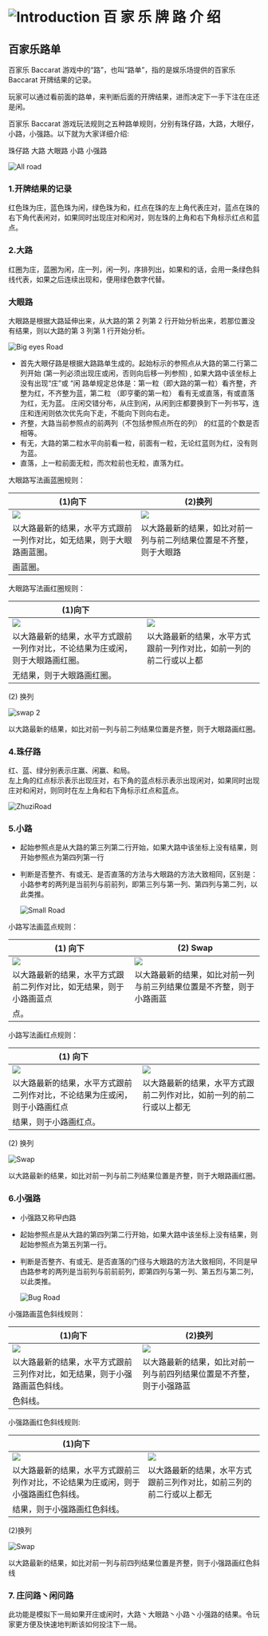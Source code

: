 # ![Introduction](https://res-global.keazjn8.cn/statics/live_pc/icon/sys/bjl.png) 百 家 乐 牌 路 介 绍

## 百家乐路单

百家乐 Baccarat 游戏中的“路”，也叫“路单”，指的是娱乐场提供的百家乐 Baccarat 开牌结果的记录。

玩家可以通过看前面的路单，来判断后面的开牌结果，进而决定下一手下注在庄还是闲。

百家乐 Baccarat 游戏玩法规则之五种路单规则，分别有珠仔路，大路，大眼仔，小路，小强路。以下就为大家详细介绍:

珠仔路 大路 大眼路 小路 小强路

<img src = "https://res-global.keazjn8.cn/statics/game_rules/img_1.png" alt="All road" class="mw-475 all-road-sizing" />

### 1.开牌结果的记录

红色珠为庄，蓝色珠为闲，绿色珠为和，红点在珠的左上角代表庄对，蓝点在珠的右下角代表闲对，如果同时出现庄对和闲对，则左珠的上角和右下角标示红点和蓝点。

### 2.大路

红圈为庄，蓝圈为闲，庄一列，闲一列，序排列出，如果和的话，会用一条绿色斜线代表，如果之后连续出现和，便用绿色数字代替。

### 大眼路

大眼路是根据大路延伸出来，从大路的第 2 列第 2 行开始分析出来，若那位置没有结果，则以大路的第 3 列第 1 行开始分析。

<img src ="https://res-global.keazjn8.cn/statics/game_rules/img_2.png" class="mw-310 big-eyes-road-sizing" alt="Big eyes Road"/>

- 首先大眼仔路是根据大路路单生成的。起始标示的参照点从大路的第二行第二列开始 (第一列必须出现庄或闲，否则向后移一列参照) , 如果大路中该坐标上没有出现“庄”或
  “闲 路单规定总体是：第一粒（即大路的第一粒）看齐整，齐整为红，不齐整为蓝，第二粒 （即亨衢的第一粒） 看有无或直落，有或直落为红，无为蓝。
  庄闲交错分布，从庄到闲，从闲到庄都要换到下一列书写，连庄和连闲则依次优先向下走，不能向下则向右走。
- 齐整，大路当前参照点的前两列（不包括参照点所在的列） 的红蓝的个数是否相等。
- 有无，大路的第二粒水平向前看一粒，前面有一粒，无论红蓝则为红，没有则为蓝。
- 直落，上一粒前面无粒，而次粒前也无粒，直落为红。

大眼路写法画蓝圈规则：

| (1)向下                                                                                         | (2)换列                                                                                         |
| ----------------------------------------------------------------------------------------------- | ----------------------------------------------------------------------------------------------- |
| <img src="https://res-global.keazjn8.cn/statics/game_rules/img_3.png" class="rule-img-sizing"/> | <img src="https://res-global.keazjn8.cn/statics/game_rules/img_4.png" class="rule-img-sizing"/> |
| 以大路最新的结果，水平方式跟前一列作对比，如无结果，则于大眼路画蓝圈。                          | 以大路最新的结果，如比对前一列与前二列结果位置是不齐整，则于大眼路                              |
| 画蓝圈。                                                                                        |

大眼路写法画红圈规则：

| (1)向下                                                                                         | &nbsp;                                                                                          |
| ----------------------------------------------------------------------------------------------- | ----------------------------------------------------------------------------------------------- |
| <img src="https://res-global.keazjn8.cn/statics/game_rules/img_5.png" class="rule-img-sizing"/> | <img src="https://res-global.keazjn8.cn/statics/game_rules/img_6.png" class="rule-img-sizing"/> |
| 以大路最新的结果，水平方式跟前一列作对比，不论结果为庄或闲，则于大眼路画红圈。                  | 以大路最新的结果，水平方式跟前一列作对比，如前一列的前二行或以上都                              |
| 无结果，则于大眼路画红圈。                                                                      |

(2) 换列

<img src="https://res-global.keazjn8.cn/statics/game_rules/img_7.png" alt="swap 2" class="mw-135 rule-img-sizing">

以大路最新的结果，如比对前一列与前二列结果位置是齐整，则于大眼路画红圈。

### 4.珠仔路

红、蓝、绿分别表示庄赢、闲赢、和局。  
左上角的红点标示表示出现庄对，右下角的蓝点标示表示出现闲对，如果同时出现庄对和闲对，则同时在左上角和右下角标示红点和蓝点。

 <img class="mw-180i zhuzi-road-sizing" src = "https://res-global.keazjn8.cn/statics/game_rules/img_8.png" alt="ZhuziRoad">

### 5.小路

- 起始参照点是从大路的第三列第二行开始，如果大路中该坐标上没有结果，则开始参照点为第四列第一行
- 判断是否整齐、有或无、是否直落的方法与大眼路的方法大致相同，区别是：小路参考的两列是当前列与前前列，即第三列与第一列、第四列与第二列，以此类推。

  <img class="270 small-road-sizing" src="https://res-global.keazjn8.cn/statics/game_rules/img_9.png" alt="Small Road"/>

小路写法画蓝点规则：

| (1) 向下                                                                                         | (2) Swap                                                                                         |
| ------------------------------------------------------------------------------------------------ | ------------------------------------------------------------------------------------------------ |
| <img src="https://res-global.keazjn8.cn/statics/game_rules/img_10.png" class="rule-img-sizing"/> | <img src="https://res-global.keazjn8.cn/statics/game_rules/img_11.png" class="rule-img-sizing"/> |
| 以大路最新的结果，水平方式跟前二列作对比，如无结果，则于小路画蓝点                               | 以大路最新的结果，如比对前一列与前三列结果位置是不齐整，则于小路画蓝                             |
| 点。                                                                                             |

小路写法画红点规则：

| (1) 向下                                                                                         | &nbsp;                                                                                           |
| ------------------------------------------------------------------------------------------------ | ------------------------------------------------------------------------------------------------ |
| <img src="https://res-global.keazjn8.cn/statics/game_rules/img_12.png" class="rule-img-sizing"/> | <img src="https://res-global.keazjn8.cn/statics/game_rules/img_13.png" class="rule-img-sizing"/> |
| 以大路最新的结果，水平方式跟前二列作对比，不论结果为庄或闲，则于小路画红点                       | 以大路最新的结果，水平方式跟前二列作对比，如前一列的前二行或以上都无                             |
| 结果，则于小路画红点。                                                                           |

(2) 换列

<img src="https://res-global.keazjn8.cn/statics/game_rules/img_14.png" alt="Swap" class="mw-135 rule-img-sizing"/>

以大路最新的结果，如比对前一列与前二列结果位置是齐整，则于大眼路画红圈。

### 6.小强路

- 小强路又称曱甴路

- 起始参照点是从大路的第四列第二行开始，如果大路中该坐标上没有结果，则起始参照点为第五列第一行。

- 判断是否整齐、有或无、是否直落的门径与大眼路的方法大致相同，不同是曱甴路参考的两列是当前列与前前前列，即第四列与第一列、第五烈与第二列，以此类推。

  <img src="https://res-global.keazjn8.cn/statics/game_rules/img_15.png" alt="Bug Road" class="mw-270 bug-road-sizing"/>

小强路画蓝色斜线规则：

| (1)向下                                                                                          | (2)换列                                                                                          |
| ------------------------------------------------------------------------------------------------ | ------------------------------------------------------------------------------------------------ |
| <img src="https://res-global.keazjn8.cn/statics/game_rules/img_16.png" class="rule-img-sizing"/> | <img src="https://res-global.keazjn8.cn/statics/game_rules/img_17.png" class="rule-img-sizing"/> |
| 以大路最新的结果，水平方式跟前三列作对比，如无结果，则于小强路画蓝色斜线。                       | 以大路最新的结果，如比对前一列与前四列结果位置是不齐整，则于小强路蓝                             |
| 色斜线。                                                                                         |

小强路画红色斜线规则:

| (1)向下                                                                                          | &nbsp;                                                                                           |
| ------------------------------------------------------------------------------------------------ | ------------------------------------------------------------------------------------------------ |
| <img src="https://res-global.keazjn8.cn/statics/game_rules/img_18.png" class="rule-img-sizing"/> | <img src="https://res-global.keazjn8.cn/statics/game_rules/img_19.png" class="rule-img-sizing"/> |
| 以大路最新的结果，水平方式跟前三列作对比，不论结果为庄或闲，则于小强路画红色斜线。               | 以大路最新的结果，水平方式跟前三列作对比，如前三列的前二行或以上都无                             |
| 结果，则于小强路画红色斜线。                                                                     |

(2)换列

<img src="https://res-global.keazjn8.cn/statics/game_rules/img_20.png" alt="Swap" class="mw-135 rule-img-sizing">

以大路最新的结果，如比对前一列与前四列结果位置是齐整，则于小强路画红色斜线

### 7. 庄问路丶闲问路

此功能是模拟下一局如果开庄或闲时，大路丶大眼路丶小路丶小强路的结果。令玩家更方便及快速地判断该如何投注下一局。

